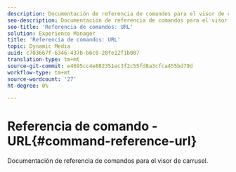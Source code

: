 ```yaml
---
description: Documentación de referencia de comandos para el visor de carrusel.
seo-description: Documentación de referencia de comandos para el visor de carrusel.
seo-title: 'Referencia de comandos: URL'
solution: Experience Manager
title: 'Referencia de comandos: URL'
topic: Dynamic Media
uuid: c703667f-6346-437b-b6c0-20fe12f1b007
translation-type: tm+mt
source-git-commit: e4695cc4e882351ec3f2c55fd8a3cfca455bd79d
workflow-type: tm+mt
source-wordcount: '27'
ht-degree: 0%

---
```



# Referencia de comando - URL{#command-reference-url}

Documentación de referencia de comandos para el visor de carrusel.

